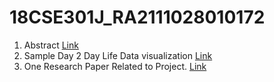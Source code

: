 # 18CSE301J_RA2111028010172
1. Abstract [Link](https://www.overleaf.com/read/jcbbtjdxszsn)
2. Sample Day 2 Day Life Data visualization [Link](https://www.google.in)
3. One Research Paper Related to Project. [Link](https://www.researchgate.net/publication/336977188_Job_Seeking_The_Process_and_Experience_of_Looking_for_a_Job/link/5e39fcc1458515072d801446/download)
